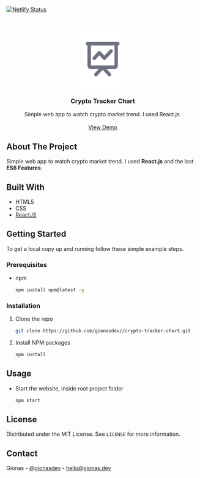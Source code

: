 [![Netlify Status](https://api.netlify.com/api/v1/badges/a4204580-c0a3-43b4-9867-5e5e1a041b1f/deploy-status)](https://app.netlify.com/sites/crypto-tracker-chart/deploys)

<br />
<p align="center">
  <a href="https://github.com/gionasdev/crypto-tracker-chart">
    <img src="src/assets/logo.png" alt="Logo" width="125" height="150">
  </a>

  <h3 align="center">Crypto Tracker Chart</h3>

  <p align="center">
    Simple web app to watch crypto market trend. I used React.js.
    <br />
    <br />
    <a href="https://crypto-tracker-chart.netlify.app">View Demo</a>
  </p>
</p>

## About The Project

Simple web app to watch crypto market trend. I used **React.js** and the last **ES6 Features**.

## Built With

- HTML5
- CSS
- [ReactJS](https://reactjs.org/)

<!-- GETTING STARTED -->

## Getting Started

To get a local copy up and running follow these simple example steps.

### Prerequisites

- npm
  ```sh
  npm install npm@latest -g
  ```

### Installation

1. Clone the repo
   ```sh
   git clone https://github.com/gionasdev//crypto-tracker-chart.git
   ```
2. Install NPM packages
   ```sh
   npm install
   ```

<!-- USAGE EXAMPLES -->

## Usage

- Start the website, inside root project folder
  ```sh
  npm start
  ```

<!-- LICENSE -->

## License

Distributed under the MIT License. See `LICENSE` for more information.

<!-- CONTACT -->

## Contact

Gionas - [@gionasdev](https://twitter.com/gionasdev) - hello@gionas.dev
